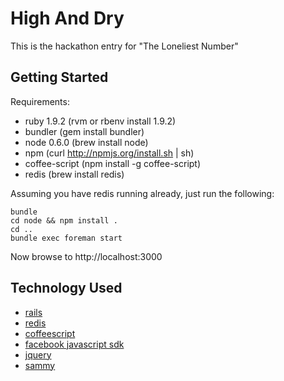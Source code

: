 # High And Dry

This is the hackathon entry for "The Loneliest Number"

## Getting Started

Requirements:

* ruby 1.9.2 (rvm or rbenv install 1.9.2)
* bundler (gem install bundler)
* node 0.6.0 (brew install node)
* npm (curl http://npmjs.org/install.sh | sh)
* coffee-script (npm install -g coffee-script)
* redis (brew install redis)

Assuming you have redis running already, just run the following:

    bundle
    cd node && npm install .
    cd ..
    bundle exec foreman start

Now browse to http://localhost:3000

## Technology Used

* [rails](http://guides.rails.info)
* [redis](http://redis.io)
* [coffeescript](http://jashkenas.github.com/coffee-script)
* [facebook javascript sdk](http://developers.facebook.com/docs/reference/javascript/)
* [jquery](http://jquery.com)
* [sammy](http://sammyjs.org)
